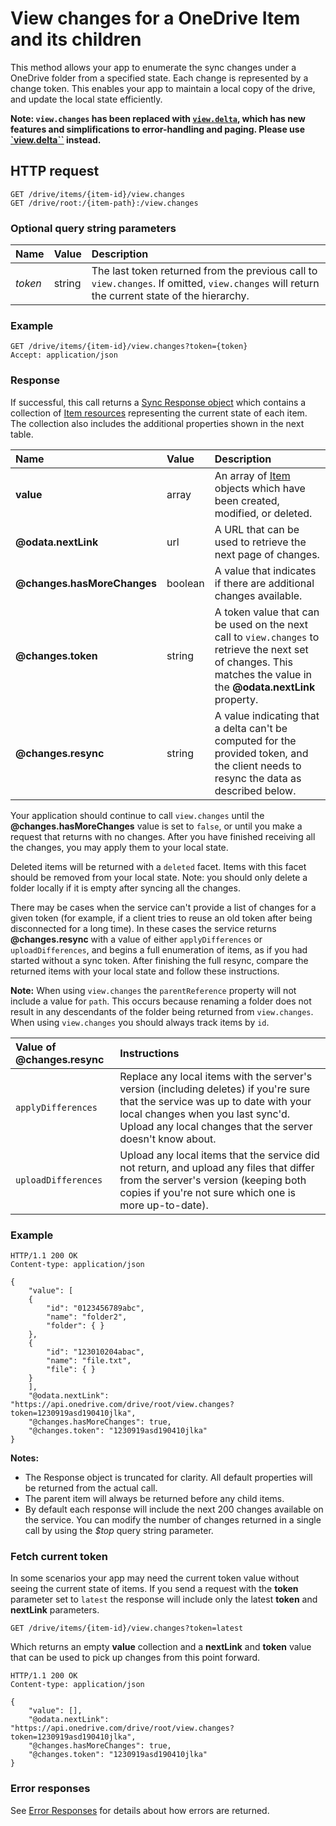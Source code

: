 # View changes for a OneDrive Item and its children

This method allows your app to enumerate the sync changes under a OneDrive folder from a specified state. Each change is represented by a
change token. This enables your app to maintain a local copy of the drive, and update the local state efficiently.


**Note: `view.changes` has been replaced with [`view.delta`](view_delta.md),
which has new features and simplifications to error-handling and paging.
Please use [`view.delta``](view_delta.md) instead.**

## HTTP request

````
GET /drive/items/{item-id}/view.changes
GET /drive/root:/{item-path}:/view.changes
````

### Optional query string parameters

| Name    | Value  | Description                                                                                                                                  |
|:--------|:-------|:---------------------------------------------------------------------------------------------------------------------------------------------|
| _token_ | string | The last token returned from the previous call to `view.changes`. If omitted, `view.changes` will return the current state of the hierarchy. |

### Example

<!-- { "blockType": "request", "name": "get-changes" } -->
```
GET /drive/items/{item-id}/view.changes?token={token}
Accept: application/json
```

### Response

If successful, this call returns a [Sync Response object](../resources/viewChangesResource.md)
which contains a collection of [Item resources][item-resource] representing the current state of
each item. The collection also includes the additional properties shown in the next table.

| Name                        | Value   | Description                                                                                                                                                        |
|:----------------------------|:--------|:-------------------------------------------------------------------------------------------------------------------------------------------------------------------|
| **value**                   | array   | An array of [Item][item-resource] objects which have been created, modified, or deleted.                                                                           |
| **@odata.nextLink**         | url     | A URL that can be used to retrieve the next page of changes.                                                                                                       |
| **@changes.hasMoreChanges** | boolean | A value that indicates if there are additional changes available.                                                                                                  |
| **@changes.token**          | string  | A token value that can be used on the next call to `view.changes` to retrieve the next set of changes. This matches the value in the **@odata.nextLink** property. |
| **@changes.resync**         | string  | A value indicating that a delta can't be computed for the provided token, and the client needs to resync the data as described below.                              |

Your application should continue to call `view.changes` until the
**@changes.hasMoreChanges** value is set to `false`, or until you make a request that
returns with no changes. After you have finished receiving all the changes, you
may apply them to your local state.

Deleted items will be returned with a `deleted` facet. Items with this facet
should be removed from your local state. Note: you should only delete a
folder locally if it is empty after syncing all the changes.

There may be cases when the service can't provide a list of changes for a given token
(for example, if a client tries to reuse an old token after being disconnected for a long time).
In these cases the service returns **@changes.resync** with a value of either
`applyDifferences` or `uploadDifferences`, and begins a full enumeration
of items, as if you had started without a sync token. After finishing the full resync, compare
the returned items with your local state and follow these instructions.

**Note:** When using `view.changes` the `parentReference` property will not
include a value for `path`. This occurs because renaming a folder does not result
in any descendants of the folder being returned from `view.changes`. When using
`view.changes` you should always track items by `id`.

| Value of **@changes.resync** | Instructions                                                                                                                                                                                                                    |
|:-----------------------------|:--------------------------------------------------------------------------------------------------------------------------------------------------------------------------------------------------------------------------------|
| `applyDifferences`           | Replace any local items with the server's version (including deletes) if you're sure that the service was up to date with your local changes when you last sync'd. Upload any local changes that the server doesn't know about. |
| `uploadDifferences`          | Upload any local items that the service did not return, and upload any files that differ from the server's version (keeping both copies if you're not sure which one is more up-to-date).                                       |

### Example

<!-- { "blockType": "response", "@odata.type": "oneDrive.viewChanges", "truncated": true } -->
```http
HTTP/1.1 200 OK
Content-type: application/json

{
    "value": [
    {
        "id": "0123456789abc",
        "name": "folder2",
        "folder": { }
    },
    {
        "id": "123010204abac",
        "name": "file.txt",
        "file": { }
    }
    ],
    "@odata.nextLink": "https://api.onedrive.com/drive/root/view.changes?token=1230919asd190410jlka",
    "@changes.hasMoreChanges": true,
    "@changes.token": "1230919asd190410jlka"
}
```

**Notes:**

* The Response object is truncated for clarity. All default properties will be returned from the actual call.
* The parent item will always be returned before any child items.
* By default each response will include the next 200 changes available on the service. You can modify the number of changes returned in a single call by using the _$top_ query string parameter.


### Fetch current token

In some scenarios your app may need the current token value without seeing the
current state of items. If you send a request with the **token** parameter set
to `latest` the response will include only the latest **token** and **nextLink**
parameters.

<!-- { "blockType": "request", "name": "get-changes-latest" } -->
```http
GET /drive/items/{item-id}/view.changes?token=latest
```

Which returns an empty **value** collection and a **nextLink** and **token** value
that can be used to pick up changes from this point forward.

<!-- { "blockType": "response", "@odata.type": "oneDrive.viewChanges", "truncated": true } -->
```http
HTTP/1.1 200 OK
Content-type: application/json

{
    "value": [],
    "@odata.nextLink": "https://api.onedrive.com/drive/root/view.changes?token=1230919asd190410jlka",
    "@changes.hasMoreChanges": true,
    "@changes.token": "1230919asd190410jlka"
}
```

### Error responses

See [Error Responses][error-response] for details about
how errors are returned.

[error-response]: ../misc/errors.md
[item-resource]: ../resources/item.md
